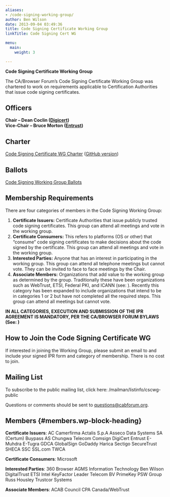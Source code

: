 ```yaml
---
aliases:
- /code-signing-working-group/
author: Ben Wilson
date: 2013-09-04 03:49:36
title: Code Signing Certificate Working Group
linkTitle: Code Signing Cert WG

menu:
  main:
    weight: 3

---
```


**Code Signing Certificate Working Group**

The CA/Browser Forum’s Code Signing Certificate Working Group was chartered to work on requirements applicable to Certification Authorities that issue code signing certificates.

## Officers

**Chair – Dean Coclin ([Digicert][1])**  
**Vice-Chair – Bruce Morton ([Entrust][2])**  

## Charter

[Code Signing Certificate WG Charter][3] ([GitHub version][4])

## Ballots

[Code Signing Working Group Ballots][5]

## Membership Requirements

There are four categories of members in the Code Signing Working Group:

1. **Certificate Issuers:** Certificate Authorities that issue publicly trusted code signing certificates. This group can attend all meetings and vote in the working group.
1. **Certificate Consumers:** This refers to platforms (OS or other) that “consume” code signing certificates to make decisions about the code signed by the certificate. This group can attend all meetings and vote in the working group.
1. **Interested Parties:** Anyone that has an interest in participating in the working group. This group can attend all telephone meetings but cannot vote. They can be invited to face to face meetings by the Chair.
1. **Associate Members:** Organizations that add value to the working group as determined by the group. Traditionally these have been organizations such as WebTrust, ETSI, Federal PKI, and ICANN (see: ). Recently this category has been expanded to include organizations that intend to be in categories 1 or 2 but have not completed all the required steps. This group can attend all meetings but cannot vote.

**IN ALL CATEGORIES, EXECUTION AND SUBMISSION OF THE IPR AGREEMENT IS MANDATORY, PER THE CA/BROWSER FORUM BYLAWS (See: )**

## How to Join the Code Signing Certificate WG

If interested in joining the Working Group, please submit an email to and include your signed IPR form and category of membership. There is no cost to join.

## Mailing List

To subscribe to the public mailing list, click here: /mailman/listinfo/cscwg-public

Questions or comments should be sent to questions@cabforum.org.

## Members {#members.wp-block-heading}

**Certificate Issuers**:
AC Camerfirma
Actalis S.p.A
Asseco Data Systems SA (Certum)
Buypass AS
Chungwa Telecom
Comsign
DigiCert
Entrust
E-Muhdra
E-Tugra
GDCA
GlobalSign
GoDaddy
Harica
Sectigo
SecureTrust
SHECA
SSC
SSL.com
TWCA

**Certificate Consumers**:
Microsoft

**Interested Parties**:
360 Browser
AGMS Information Technology
Ben Wilson
DigitalTrust
ETSI
Intel
KeyFactor
Leader Telecom BV
PrimeKey
PSW Group
Russ Housley
Trustcor Systems

**Associate Members**:
ACAB Council
CPA Canada/WebTrust

[1]: https://www.digicert.com
[2]: https://www.entrust.com/
[3]: /2019/03/09/ballot-forum-8-establishment-of-a-code-signing-working-group/#Code-Signing-Certificate-Working-Group-Charter
[4]: https://github.com/cabforum/forum/blob/main/CSCWG-charter.md
[5]: /ballots/code-signing-ballots/